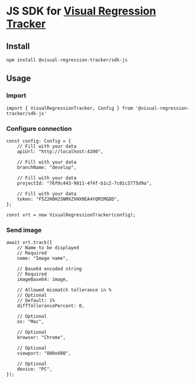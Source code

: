 # JS SDK for [Visual Regression Tracker](https://github.com/Visual-Regression-Tracker/Visual-Regression-Tracker)

## Install

`npm install @visual-regression-tracker/sdk-js`

## Usage
### Import
```
import { VisualRegressionTracker, Config } from '@visual-regression-tracker/sdk-js'
```
### Configure connection
```
const config: Config = {
    // Fill with your data
    apiUrl: "http://localhost:4200",

    // Fill with your data
    branchName: "develop",

    // Fill with your data
    projectId: "76f0c443-9811-4f4f-b1c2-7c01c5775d9a",

    // Fill with your data
    token: "F5Z2H0H2SNMXZVHX0EA4YQM1MGDD",
};

const vrt = new VisualRegressionTracker(config);
```
### Send image
```
await vrt.track({
    // Name to be displayed
    // Required
    name: "Image name",

    // Base64 encoded string
    // Required
    imageBase64: image,

    // Allowed mismatch tollerance in %
    // Optional
    // Default: 1%
    diffTollerancePercent: 0,

    // Optional
    os: "Mac",

    // Optional
    browser: "Chrome",

    // Optional
    viewport: "800x600",

    // Optional
    device: "PC",
});
```

